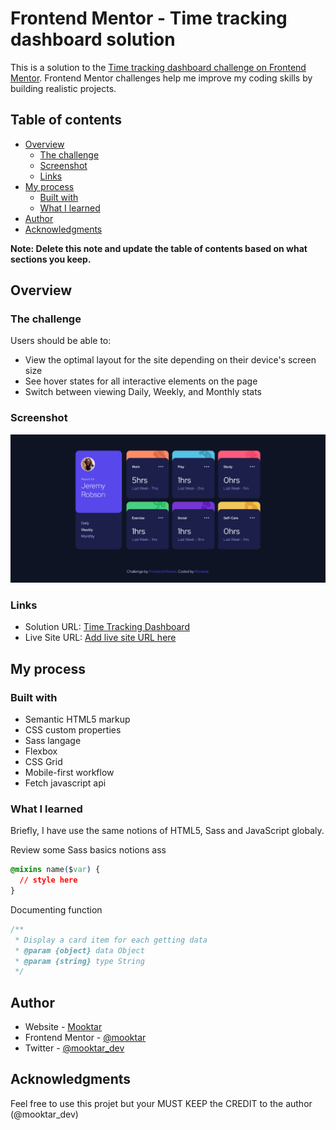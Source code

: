 # Frontend Mentor - Time tracking dashboard solution

This is a solution to the [Time tracking dashboard challenge on Frontend Mentor](https://www.frontendmentor.io/challenges/time-tracking-dashboard-UIQ7167Jw). Frontend Mentor challenges help me improve my coding skills by building realistic projects. 

## Table of contents

- [Overview](#overview)
  - [The challenge](#the-challenge)
  - [Screenshot](#screenshot)
  - [Links](#links)
- [My process](#my-process)
  - [Built with](#built-with)
  - [What I learned](#what-i-learned)
- [Author](#author)
- [Acknowledgments](#acknowledgments)

**Note: Delete this note and update the table of contents based on what sections you keep.**



## Overview

### The challenge

Users should be able to:

- View the optimal layout for the site depending on their device's screen size
- See hover states for all interactive elements on the page
- Switch between viewing Daily, Weekly, and Monthly stats

### Screenshot

![](./screenshot.png)

### Links

- Solution URL: [Time Tracking Dashboard](https://github.com/hoytima/time-traching.git)
- Live Site URL: [Add live site URL here](https://your-live-site-url.com)



## My process

### Built with

- Semantic HTML5 markup
- CSS custom properties
- Sass langage
- Flexbox
- CSS Grid
- Mobile-first workflow
- Fetch javascript api

### What I learned

Briefly, I have use the same notions of HTML5, Sass and JavaScript globaly.

Review some Sass basics notions ass

```css
@mixins name($var) {
  // style here
}
```

Documenting function

```js
/**
 * Display a card item for each getting data
 * @param {object} data Object
 * @param {string} type String
 */
```



## Author

- Website - [Mooktar](https://www.mooktar.github.io)
- Frontend Mentor - [@mooktar](https://www.frontendmentor.io/profile/yourusername)
- Twitter - [@mooktar_dev](https://www.twitter.com/mooktar)



## Acknowledgments

Feel free to use this projet but your MUST KEEP the CREDIT to the author (@mooktar_dev)

